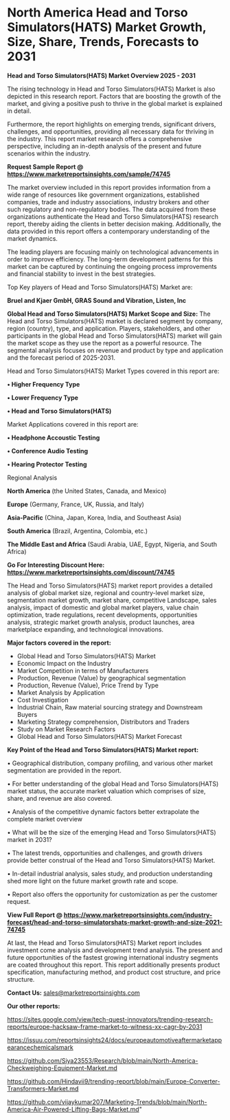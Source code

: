 # North America Head and Torso Simulators(HATS) Market Growth, Size, Share, Trends, Forecasts to 2031

<Strong> Head and Torso Simulators(HATS) Market Overview 2025 - 2031</strong>

The rising technology in Head and Torso Simulators(HATS) Market is also depicted in this research report. Factors that are boosting the growth of the market, and giving a positive push to thrive in the global market is explained in detail.

Furthermore, the report highlights on emerging trends, significant drivers, challenges, and opportunities, providing all necessary data for thriving in the industry. This report market research offers a comprehensive perspective, including an in-depth analysis of the present and future scenarios within the industry.

<strong>Request Sample Report @ <a href=https://www.marketreportsinsights.com/sample/74745>https://www.marketreportsinsights.com/sample/74745</a></strong>

The market overview included in this report provides information from a wide range of resources like government organizations, established companies, trade and industry associations, industry brokers and other such regulatory and non-regulatory bodies. The data acquired from these organizations authenticate the Head and Torso Simulators(HATS) research report, thereby aiding the clients in better decision making. Additionally, the data provided in this report offers a contemporary understanding of the market dynamics.

The leading players are focusing mainly on technological advancements in order to improve efficiency. The long-term development patterns for this market can be captured by continuing the ongoing process improvements and financial stability to invest in the best strategies.

Top Key players of Head and Torso Simulators(HATS) Market are:

<strong>Bruel and Kjaer GmbH, GRAS Sound and Vibration, Listen, Inc</strong>

<strong><b>Global Head and Torso Simulators(HATS) Market Scope and Size:</b></strong>
The Head and Torso Simulators(HATS) market is declared segment by company, region (country), type, and application. Players, stakeholders, and other participants in the global Head and Torso Simulators(HATS) market will gain the market scope as they use the report as a powerful resource. The segmental analysis focuses on revenue and product by type and application and the forecast period of 2025-2031.

Head and Torso Simulators(HATS) Market Types covered in this report are:

<strong>• Higher Frequency Type

• Lower Frequency Type

• Head and Torso Simulators(HATS)</strong>

Market Applications covered in this report are:

<strong>• Headphone Accoustic Testing

• Conference Audio Testing

• Hearing Protector Testing</strong> 

Regional Analysis

<strong>North America</strong> (the United States, Canada, and Mexico)

<strong>Europe</strong> (Germany, France, UK, Russia, and Italy)

<strong>Asia-Pacific</strong> (China, Japan, Korea, India, and Southeast Asia)

<strong>South America</strong> (Brazil, Argentina, Colombia, etc.)

<strong>The Middle East and Africa</strong> (Saudi Arabia, UAE, Egypt, Nigeria, and South Africa)

<strong>Go For Interesting Discount Here: <a href=https://www.marketreportsinsights.com/discount/74745>https://www.marketreportsinsights.com/discount/74745</a></strong>

The Head and Torso Simulators(HATS) market report provides a detailed analysis of global market size, regional and country-level market size, segmentation market growth, market share, competitive Landscape, sales analysis, impact of domestic and global market players, value chain optimization, trade regulations, recent developments, opportunities analysis, strategic market growth analysis, product launches, area marketplace expanding, and technological innovations.

<strong><b>Major factors covered in the report:</b></strong>
<ul>
  <li>Global Head and Torso Simulators(HATS) Market </li>
  <li>Economic Impact on the Industry</li>
  <li>Market Competition in terms of Manufacturers</li>
  <li>Production, Revenue (Value) by geographical segmentation</li>
  <li>Production, Revenue (Value), Price Trend by Type</li>
  <li>Market Analysis by Application</li>
  <li>Cost Investigation</li>
  <li>Industrial Chain, Raw material sourcing strategy and Downstream Buyers</li>
  <li>Marketing Strategy comprehension, Distributors and Traders</li>
  <li>Study on Market Research Factors</li>
  <li>Global Head and Torso Simulators(HATS) Market Forecast</li>
</ul>

<strong><b>Key Point of the Head and Torso Simulators(HATS) Market report:</b></strong>

• Geographical distribution, company profiling, and various other market segmentation are provided in the report.

• For better understanding of the global Head and Torso Simulators(HATS) market status, the accurate market valuation which comprises of size, share, and revenue are also covered.

• Analysis of the competitive dynamic factors better extrapolate the complete market overview

• What will be the size of the emerging Head and Torso Simulators(HATS) market in 2031?

• The latest trends, opportunities and challenges, and growth drivers provide better construal of the Head and Torso Simulators(HATS) Market.

• In-detail industrial analysis, sales study, and production understanding shed more light on the future market growth rate and scope.

• Report also offers the opportunity for customization as per the customer request.

<strong><b>View Full Report @ <a href=https://www.marketreportsinsights.com/industry-forecast/head-and-torso-simulatorshats-market-growth-and-size-2021-74745>https://www.marketreportsinsights.com/industry-forecast/head-and-torso-simulatorshats-market-growth-and-size-2021-74745</a></b></strong>


At last, the Head and Torso Simulators(HATS) Market report includes investment come analysis and development trend analysis. The present and future opportunities of the fastest growing international industry segments are coated throughout this report. This report additionally presents product specification, manufacturing method, and product cost structure, and price structure.

<strong>Contact Us:</strong>
sales@marketreportsinsights.com

<strong>Our other reports:</strong>

<a href=https://sites.google.com/view/tech-quest-innovators/trending-research-reports/europe-hacksaw-frame-market-to-witness-xx-cagr-by-2031>https://sites.google.com/view/tech-quest-innovators/trending-research-reports/europe-hacksaw-frame-market-to-witness-xx-cagr-by-2031</a>

<a href=https://issuu.com/reportsinsights24/docs/europeautomotiveaftermarketappearancechemicalsmark>https://issuu.com/reportsinsights24/docs/europeautomotiveaftermarketappearancechemicalsmark</a>

<a href=https://github.com/Siya23553/Research/blob/main/North-America-Checkweighing-Equipment-Market.md>https://github.com/Siya23553/Research/blob/main/North-America-Checkweighing-Equipment-Market.md</a>

<a href=https://github.com/Hindavii9/trending-report/blob/main/Europe-Converter-Transformers-Market.md>https://github.com/Hindavii9/trending-report/blob/main/Europe-Converter-Transformers-Market.md</a>

<a href=https://github.com/vijaykumar207/Marketing-Trends/blob/main/North-America-Air-Powered-Lifting-Bags-Market.md>https://github.com/vijaykumar207/Marketing-Trends/blob/main/North-America-Air-Powered-Lifting-Bags-Market.md</a>"
